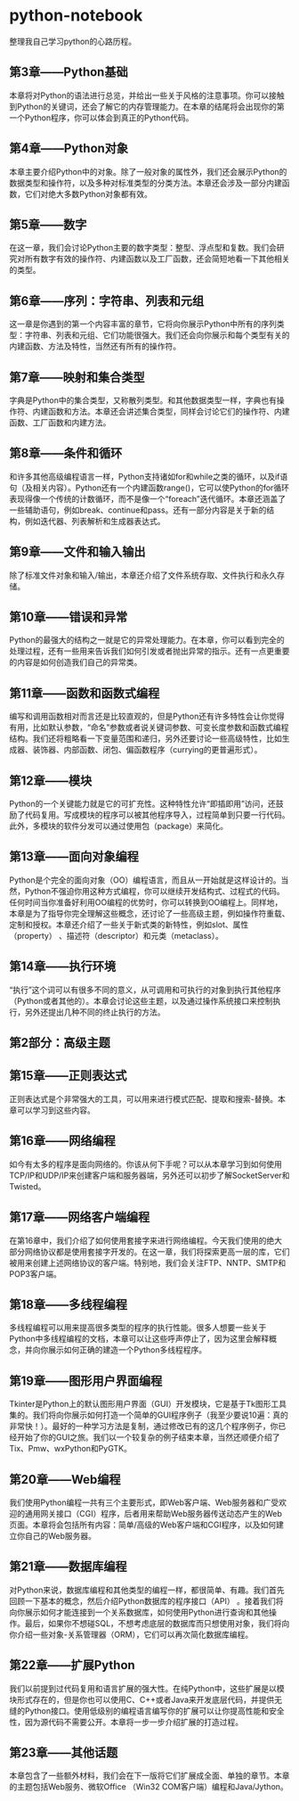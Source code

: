 # python-notebook
 整理我自己学习python的心路历程。
## 第3章——Python基础
本章将对Python的语法进行总览，并给出一些关于风格的注意事项。你可以接触到Python的关键词，还会了解它的内存管理能力。在本章的结尾将会出现你的第一个Python程序，你可以体会到真正的Python代码。
## 第4章——Python对象
本章主要介绍Python中的对象。除了一般对象的属性外，我们还会展示Python的数据类型和操作符，以及多种对标准类型的分类方法。本章还会涉及一部分内建函数，它们对绝大多数Python对象都有效。
## 第5章——数字
在这一章，我们会讨论Python主要的数字类型：整型、浮点型和复数。我们会研究对所有数字有效的操作符、内建函数以及工厂函数，还会简短地看一下其他相关的类型。
## 第6章——序列：字符串、列表和元组
这一章是你遇到的第一个内容丰富的章节，它将向你展示Python中所有的序列类型：字符串、列表和元组、它们功能很强大。我们还会向你展示和每个类型有关的内建函数、方法及特性，当然还有所有的操作符。
## 第7章——映射和集合类型
字典是Python中的集合类型，又称散列类型。和其他数据类型一样，字典也有操作符、内建函数和方法。本章还会讲述集合类型，同样会讨论它们的操作符、内建函数、工厂函数和内建方法。
## 第8章——条件和循环
和许多其他高级编程语言一样，Python支持诸如for和while之类的循环，以及if语句（及相关内容）。Python还有一个内建函数range()，它可以使Python的for循环表现得像一个传统的计数循环，而不是像一个“foreach”迭代循环。本章还涵盖了一些辅助语句，例如break、continue和pass。还有一部分内容是关于新的结构，例如迭代器、列表解析和生成器表达式。
## 第9章——文件和输入输出
除了标准文件对象和输入/输出，本章还介绍了文件系统存取、文件执行和永久存储。
## 第10章——错误和异常
Python的最强大的结构之一就是它的异常处理能力。在本章，你可以看到完全的处理过程，还有一些用来告诉我们如何引发或者抛出异常的指示。还有一点更重要的内容是如何创造我们自己的异常类。
## 第11章——函数和函数式编程
编写和调用函数相对而言还是比较直观的，但是Python还有许多特性会让你觉得有用，比如默认参数，“命名”参数或者说关键词参数、可变长度参数和函数式编程结构。我们还将粗略看一下变量范围和递归，另外还要讨论一些高级特性，比如生成器、装饰器、内部函数、闭包、偏函数程序（currying的更普遍形式）。
## 第12章——模块
Python的一个关键能力就是它的可扩充性。这种特性允许“即插即用”访问，还鼓励了代码复用。写成模块的程序可以被其他程序导入，过程简单到只要一行代码。此外，多模块的软件分发可以通过使用包（package）来简化。
## 第13章——面向对象编程
Python是个完全的面向对象（OO）编程语言，而且从一开始就是这样设计的。当然，Python不强迫你用这种方式编程，你可以继续开发结构式、过程式的代码。任何时间当你准备好利用OO编程的优势时，你可以转换到OO编程上。同样地，本章是为了指导你完全理解这些概念，还讨论了一些高级主题，例如操作符重载、定制和授权。本章还介绍了一些关于新式类的新特性，例如slot、属性（property） 、描述符（descriptor）和元类（metaclass）。
## 第14章——执行环境
“执行”这个词可以有很多不同的意义，从可调用和可执行的对象到执行其他程序（Python或者其他的）。本章会讨论这些主题，以及通过操作系统接口来控制执行，另外还提出几种不同的终止执行的方法。
## 第2部分：高级主题

## 第15章——正则表达式
正则表达式是个非常强大的工具，可以用来进行模式匹配、提取和搜索-替换。本章可以学习到这些内容。
## 第16章——网络编程
如今有太多的程序是面向网络的。你该从何下手呢？可以从本章学习到如何使用TCP/IP和UDP/IP来创建客户端和服务器端，另外还可以初步了解SocketServer和Twisted。
## 第17章——网络客户端编程
在第16章中，我们介绍了如何使用套接字来进行网络编程。今天我们使用的绝大部分网络协议都是使用套接字开发的。在这一章，我们将探索更高一层的库，它们被用来创建上述网络协议的客户端。特别地，我们会关注FTP、NNTP、SMTP和POP3客户端。
## 第18章——多线程编程
多线程编程可以用来提高很多类型的程序的执行性能。很多人想要一些关于Python中多线程编程的文档，本章可以让这些呼声停止了，因为这里会解释概念，并向你展示如何正确的建造一个Python多线程程序。
## 第19章——图形用户界面编程
Tkinter是Python上的默认图形用户界面（GUI）开发模块，它是基于Tk图形工具集的。我们将向你展示如何打造一个简单的GUI程序例子（我至少要说10遍：真的非常快！）。最好的一种学习方法是复制，通过修改已有的这几个程序例子，你已经开始了你的GUI之旅。我们以一个较复杂的例子结束本章，当然还顺便介绍了Tix、Pmw、wxPython和PyGTK。
## 第20章——Web编程
我们使用Python编程一共有三个主要形式，即Web客户端、Web服务器和广受欢迎的通用网关接口（CGI）程序，后者用来帮助Web服务器传送动态产生的Web页面。本章将会包括所有内容：简单/高级的Web客户端和CGI程序，以及如何建立你自己的Web服务器。
## 第21章——数据库编程
对Python来说，数据库编程和其他类型的编程一样，都很简单、有趣。我们首先回顾一下基本的概念，然后介绍Python数据库的程序接口（API） 。接着我们将向你展示如何才能连接到一个关系数据库，如何使用Python进行查询和其他操作。最后，如果你不想碰SQL，不想考虑底层的数据库而只想使用对象，我们将向你介绍一些对象-关系管理器（ORM），它们可以再次简化数据库编程。
## 第22章——扩展Python
我们以前提到过代码复用和语言扩展的强大性。在纯Python中，这些扩展是以模块形式存在的，但是你也可以使用C、C++或者Java来开发底层代码，并提供无缝的Python接口。使用低级别的编程语言编写你的扩展可以让你提高性能和安全性，因为源代码不需要公开。本章将一步一步介绍扩展的打造过程。
## 第23章——其他话题
本章包含了一些额外材料，我们会在下一版将它们扩展成全面、单独的章节。本章的主题包括Web服务、微软Office （Win32 COM客户端）编程和Java/Jython。
